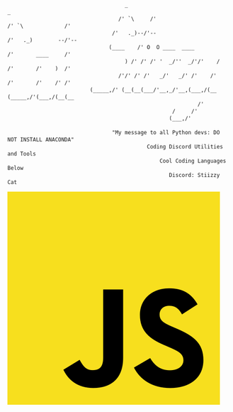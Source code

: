 ```


                                     _                                           _                    
                                   /' `\     /'                                /' `\             /'   
                                 /'   ._)--/'--                              /'   ._)        --/'--   
                                (____    /' O  O ____  ____                /'       ____     /'       
                                     ) /' /' /' '  _/''  _/'/'    /      /'       /'    )  /'         
                                   /'/' /' /'   _/'   _/' /'    /'     /'       /'    /' /'           
                          (_____,/' (__(__(___/'__,_/'__,(___,/(__    (_____,/'(___,/(__(__           
                                                            /'                                        
                                                    /     /'                                          
                                                   (___,/'      
        
                                 "My message to all Python devs: DO NOT INSTALL ANACONDA"
                                            Coding Discord Utilities and Tools
                                                Cool Coding Languages Below
                                                   Discord: Stiizzy Cat
```                                                                                                             
<p align="left"><img src="https://github.com/StiizzyCat/StiizzyCat/blob/main/Assets/Assets/Javascript.png?raw=true"
